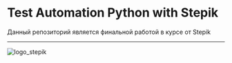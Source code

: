<h1>Test Automation Python with Stepik</h1>

<div>
    <p>Данный репозиторий является финальной работой в курсе от Stepik</p>
</div>

---

<div>
    <img src="https://www.ranepa.ru/upload/iblock/22b/pic.png" alt="logo_stepik">
</div>

